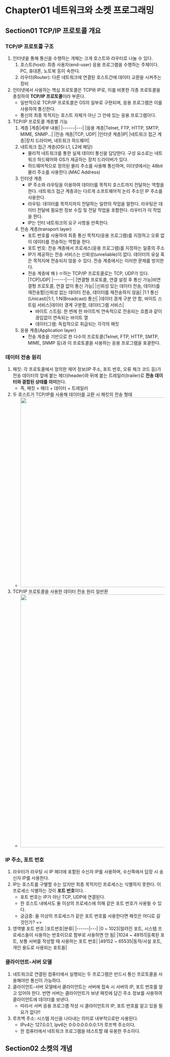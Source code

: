 # Chapter01 네트워크와 소켓 프로그래밍
## Section01 TCP/IP 프로토콜 개요
### TCP/IP 프로토콜 구조
1. 인터넷을 통해 통신을 수행하는 개체는 크게 호스트와 라우터로 나눌 수 있다.
    1) 호스트(host): 최종 사용자(end-user) 응용 프로그램을 수행하는 주체이다. PC, 휴대폰, 노트북 등이 속한다.
    2) 라우터(Router): 다른 네트워크에 연결된 호스트간에 데이터 교환을 시켜주는 장비
2. 인터넷에서 사용하는 핵심 프로토콜은 TCP와 IP로, 이를 비롯한 각종 프로토콜을 총칭하여 **TCP/IP 프로토콜**이라 부른다.
    * 일반적으로 TCP/IP 프로토콜은 OS의 일부로 구현되며, 응용 프로그램은 이를 사용하여 통신한다.
    * 통신의 최종 목적지는 호스트 자체가 아닌 그 안에 있는 응용 프로그램이다.
3. TCP/IP 프로토콜 계층별 기능
    1) 계층
        |계층|세부 내용|
        |------|---|
        |응용 계층|Telnet, FTP, HTTP, SMTP, MIME, SNMP...|
        |전송 계층|TCP, UDP|
        |인터넷 계층|IP|
        |네트워크 접근 계층|장치 드라이버, 네트워크 하드웨어|
    2) 네트워크 접근 계층(OSI L1, L2에 해당)
        * 물리적 네트워크를 통한 실제 데이터 통신을 담당한다. 구성 요소로는 네트워크 하드웨어와 OS가 제공하는 장치 드라이버가 있다.
        * 하드웨어적으로 정의된 물리 주소를 사용해 통신하며, 이더넷에서는 48bit 물리 주소를 사용한다.(MAC Address)
    3) 인터넷 계층
        * IP 주소와 라우팅을 이용하여 데이터를 목적지 호스트까지 전달하는 역할을 한다. 네트워크 접근 계층과는 다르게 소프트웨어적 논리 주소인 IP 주소를 사용한다.
        * 라우팅: 데이터를 목적지까지 전달하는 일련의 작업을 말한다. 라우팅은 데이터 전달에 필요한 정보 수집 및 전달 작업을 포함한다. 라우터가 이 작업을 한다.
        * IP는 인터 네트워크의 요구 사항을 만족한다.
    4) 전송 계층(transport layer)
        * 포트 번호를 사용하여 최종 통신 목적지(응용 프로그램)를 지정하고 오류 없이 데이터를 전송하는 역할을 한다.
        * 포트 번호: 전송 계층에서 프로세스(응용 프로그램)를 지정하는 일종의 주소
        * IP가 제공하는 전송 서비스는 신뢰성(unreliable)이 없다. 데이터의 유실 혹은 목적지에 전송되지 않을 수 있다. 전송 계층에서는 이러한 문제를 방지한다.
        * 전송 계층에 해ㅏㅇ하는 TCP/IP 프로토콜로는 TCP, UDP가 있다.
            |TCP|UDP|
            |------|---|
            |연결형 프로토콜, 연결 설정 후 통신 가능|비연결형 프로토콜, 연결 없이 통신 가능|
            |신뢰성 있는 데이터 전송, 데이터를 재전송함|신뢰성 없는 데이터 전송, 데이터를 재전송하지 않음|
            |1:1 통신(Unicast)|1:1, 1:N(Broadcast) 통신|
            |데이터 경계 구분 안 함, 바이트 스트림 서비스|데이터 경계 구분함, 데이터그램 서비스|
            * 바이트 스트림: 한 번에 한 바이트씩 연속적으로 전송되는 흐름과 같이 끊임없이 연속되는 바이트 열
            * 데이터그램: 독립적으로 취급되는 각각의 패킷
    5) 응용 계층(Application layer)
        * 전송 계층을 기반으로 한 다수의 프로토콜(Telnet, FTP, HTTP, SMTP, MIME, SNMP 등)과 이 프로토콜을 사용하는 응용 프로그램을 포괄한다.

### 데이터 전송 원리
1. 패킷: 각 프로토콜에서 정의한 제어 정보(IP 주소, 포트 번호, 오류 체크 코드 등)가 전송 데이터의 앞에 붙는 헤더(header)와 뒤에 붙는 트레일러(trailer)로 **전송 데이터와 결합된 상태를 의미**한다.
    * 즉, 패킷 = 헤더 + 데이터 + 트레일러
2. 두 호스트가 TCP/IP를 사용해 데이터를 교환 시 패킷의 전송 형태
    * <img width=600 src="https://user-images.githubusercontent.com/95362065/150680804-75cf4924-b794-4ca9-9224-7c0de679f38c.png">
3. TCP/IP 프로토콜을 사용한 데이터 전송 원리 일반환
    * <img width=800 src="https://user-images.githubusercontent.com/95362065/150681564-f3818661-fedc-46e2-b9d0-bcff0a6c18a7.png">

### IP 주소, 포트 번호
1. 라우터가 라우팅 시 IP 헤더에 포함된 수신자 IP를 사용하며, 수신쪽에서 답장 시 송신자 IP를 사용한다.
2. IP는 호스트를 구별할 수는 있지만 최종 목적지인 프로세스는 식별하지 못한다. 이 프로세스 식별하는 것이 **포트 번호**이다.
    * 포트 번호는 IP가 아닌 TCP, UDP에 연결된다.
    * 한 호스트 내에서도 둘 이상의 프로세스에 의해 같은 포트 번호가 사용될 수 있다.
    * 궁금증: 둘 이상의 프로세스가 같은 포트 번호를 사용한다면 패킷은 어디로 갈 것인가? =>
3. 영역별 포트 번호
    |포트번호|분류|
    |------|---|
    |0 ~ 1023|알려진 포트, 시스템 프로세스들이 사용하는 번호이므로 함부로 사용하면 안 됨|
    |1024 ~ 49151|등록된 포트, 보통 서버를 작성할 때 사용하는 포트 번호|
    |49152 ~ 65535|동적/사설 포트, 개인 용도로 사용되는 포트들|
    
### 클라이언트-서버 모델
1. 네트워크로 연결된 컴퓨터에서 실행되는 두 프로그램은 반드시 통신 프로토콜을 사용해야만 통신이 가능하다.
2. 클라이언트-서버 모델에서 클라이언트는 서버에 접속 시 서버의 IP, 포트 번호를 알고 있어야 한다. 반면 서버는 클라이언트가 보낸 패킷에 담긴 주소 정보를 사용하여 클라이언트에 데이터를 보낸다.
    * 따라서 서버 응용 프로그램 작성 시 클라이언트의 IP, 포트 번호를 알고 있을 필요가 없다!!
3. 루프백 주소: 시스템 자신을 나타내는 의미로 내부적으로만 사용된다.
    * IPv4는 127.0.0.1, Ipv6는 0:0:0:0:0:0:0:1가 루프백 주소이다.
    * 한 컴퓨터에서 네트워크 프로그램을 테스트할 떄 유용한 주소이다.

## Section02 소켓의 개념
